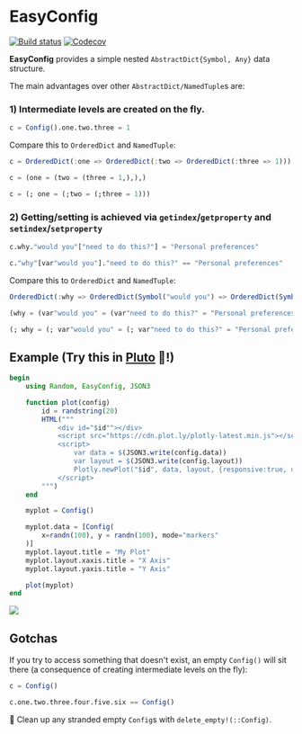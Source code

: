 # EasyConfig

[![Build status](https://github.com/joshday/EasyConfig.jl/workflows/CI/badge.svg)](https://github.com/joshday/EasyConfig.jl/actions?query=workflow%3ACI+branch%3Amaster)
[![Codecov](https://codecov.io/gh/joshday/EasyConfig.jl/branch/master/graph/badge.svg)](https://codecov.io/gh/joshday/EasyConfig.jl)


**EasyConfig** provides a simple nested `AbstractDict{Symbol, Any}` data structure.

The main advantages over other `AbstractDict/NamedTuple`s are:

### 1) Intermediate levels are created on the fly.

```julia
c = Config().one.two.three = 1
```

Compare this to `OrderedDict` and `NamedTuple`:

```julia
c = OrderedDict(:one => OrderedDict(:two => OrderedDict(:three => 1)))

c = (one = (two = (three = 1,),),)

c = (; one = (;two = (;three = 1)))
```

### 2) Getting/setting is achieved via `getindex`/`getproperty` and `setindex`/`setproperty`

```julia
c.why."would you"["need to do this?"] = "Personal preferences"

c."why"[var"would you"]."need to do this?" == "Personal preferences"
```

Compare this to `OrderedDict` and `NamedTuple`:

```julia
OrderedDict(:why => OrderedDict(Symbol("would you") => OrderedDict(Symbol("need to do this?") => "Personal preferences")))

(why = (var"would you" = (var"need to do this?" = "Personal preferences"),),)

(; why = (; var"would you" = (; var"need to do this?" = "Personal preferences")))
```

## Example (Try this in [Pluto](https://github.com/fonsp/Pluto.jl) 🎈!)

```julia
begin
	using Random, EasyConfig, JSON3

	function plot(config)
	    id = randstring(20)
	    HTML("""
	        <div id="$id""></div>
	        <script src="https://cdn.plot.ly/plotly-latest.min.js"></script>
	        <script>
	            var data = $(JSON3.write(config.data))
	            var layout = $(JSON3.write(config.layout))
	            Plotly.newPlot("$id", data, layout, {responsive:true, displaylogo: false, displayModeBar: false})
	        </script>
	    """)
	end

	myplot = Config()

	myplot.data = [Config(
		x=randn(100), y = randn(100), mode="markers"
	)]
	myplot.layout.title = "My Plot"
	myplot.layout.xaxis.title = "X Axis"
	myplot.layout.yaxis.title = "Y Axis"

	plot(myplot)
end
```

![](https://user-images.githubusercontent.com/8075494/99103003-e6b29d00-25ac-11eb-9097-0b5fd5b42b6d.png)


## Gotchas

If you try to access something that doesn't exist, an empty `Config()` will sit there (a consequence of creating intermediate levels on the fly):

```julia
c = Config()

c.one.two.three.four.five.six == Config()
```

🧹 Clean up any stranded empty `Config`s with `delete_empty!(::Config)`.
